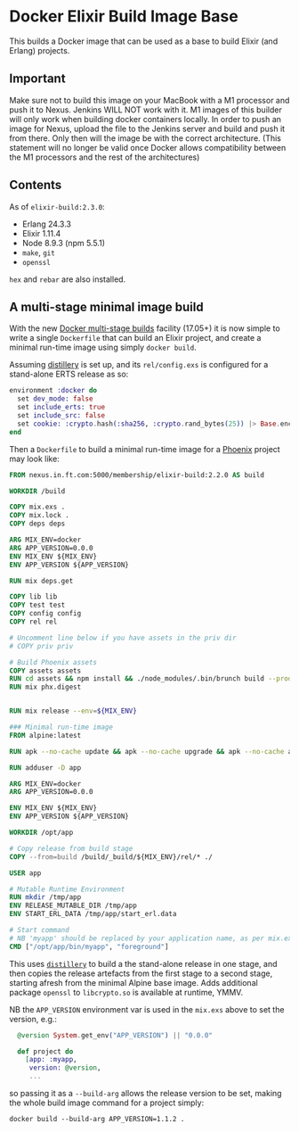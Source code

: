 # Docker Elixir Build Image Base

This builds a Docker image that can be used as a base to build Elixir (and Erlang) projects.

## Important

Make sure not to build this image on your MacBook with a M1 processor and push it to Nexus. Jenkins WILL NOT work with it. M1 images of this builder will only work when building docker containers locally. In order to push an image for Nexus, upload the file to the Jenkins server and build and push it from there. Only then will the image be with the correct architecture. (This statement will no longer be valid once Docker allows compatibility between the M1 processors and the rest of the architectures)

## Contents

As of `elixir-build:2.3.0`:

* Erlang 24.3.3
* Elixir 1.11.4
* Node 8.9.3 (npm 5.5.1)
* `make`, `git`
* `openssl`

`hex` and `rebar` are also installed.

## A multi-stage minimal image build

With the new [Docker multi-stage builds](https://docs.docker.com/engine/userguide/eng-image/multistage-build/) facility (17.05+) it is now simple to write a single `Dockerfile` that can build an Elixir project, and create a minimal run-time image using simply `docker build`.

Assuming [distillery](https://github.com/bitwalker/distillery) is set up, and its `rel/config.exs` is configured for a stand-alone ERTS release as so:

```elixir
environment :docker do
  set dev_mode: false
  set include_erts: true
  set include_src: false
  set cookie: :crypto.hash(:sha256, :crypto.rand_bytes(25)) |> Base.encode16 |> String.to_atom
end
```

Then a `Dockerfile` to build a minimal run-time image for a [Phoenix](http://www.phoenixframework.org/) project may look like:

```dockerfile
FROM nexus.in.ft.com:5000/membership/elixir-build:2.2.0 AS build

WORKDIR /build

COPY mix.exs .
COPY mix.lock .
COPY deps deps

ARG MIX_ENV=docker
ARG APP_VERSION=0.0.0
ENV MIX_ENV ${MIX_ENV}
ENV APP_VERSION ${APP_VERSION}

RUN mix deps.get

COPY lib lib
COPY test test
COPY config config
COPY rel rel

# Uncomment line below if you have assets in the priv dir
# COPY priv priv

# Build Phoenix assets
COPY assets assets
RUN cd assets && npm install && ./node_modules/.bin/brunch build --production
RUN mix phx.digest


RUN mix release --env=${MIX_ENV}

### Minimal run-time image
FROM alpine:latest

RUN apk --no-cache update && apk --no-cache upgrade && apk --no-cache add ncurses-libs openssl bash ca-certificates

RUN adduser -D app

ARG MIX_ENV=docker
ARG APP_VERSION=0.0.0

ENV MIX_ENV ${MIX_ENV}
ENV APP_VERSION ${APP_VERSION}

WORKDIR /opt/app

# Copy release from build stage
COPY --from=build /build/_build/${MIX_ENV}/rel/* ./

USER app

# Mutable Runtime Environment
RUN mkdir /tmp/app
ENV RELEASE_MUTABLE_DIR /tmp/app
ENV START_ERL_DATA /tmp/app/start_erl.data

# Start command
# NB 'myapp' should be replaced by your application name, as per mix.exs
CMD ["/opt/app/bin/myapp", "foreground"]
```

This uses [`distillery`](https://github.com/bitwalker/distillery) to build a the stand-alone release in one stage, and then copies the release artefacts from the first stage to a second stage, starting afresh from the minimal Alpine base image. Adds additional package `openssl` to `libcrypto.so` is available at runtime, YMMV.

NB the `APP_VERSION` environment var is used in the `mix.exs` above to set the version, e.g.:

```elixir
  @version System.get_env("APP_VERSION") || "0.0.0"

  def project do
    [app: :myapp,
     version: @version,
     ...
```

so passing it as a `--build-arg` allows the release version to be set, making the whole build image command for a project simply:

```
docker build --build-arg APP_VERSION=1.1.2 .
```